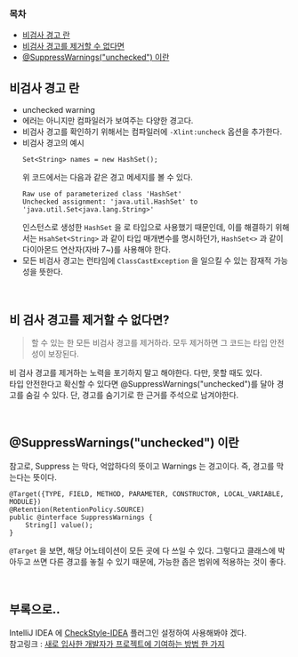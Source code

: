 ### 목차
- [비검사 경고 란](#비검사-경고-란)
- [비검사 경고를 제거할 수 없다면](#비-검사-경고를-제거할-수-없다면)
- [@SuppressWarnings("unchecked") 이란](#suppresswarningsunchecked-이란)


## 비검사 경고 란
- unchecked warning
- 에러는 아니지만 컴파일러가 보여주는 다양한 경고다.
- 비검사 경고를 확인하기 위해서는 컴파일러에 `-Xlint:uncheck` 옵션을 추가한다.
- 비검사 경고의 예시
    ```
    Set<String> names = new HashSet();
    ```
    위 코드에서는 다음과 같은 경고 메세지를 볼 수 있다.
    ```
    Raw use of parameterized class 'HashSet' 
    Unchecked assignment: 'java.util.HashSet' to 'java.util.Set<java.lang.String>' 
    ```
    인스턴스로 생성한 `HashSet` 을 로 타입으로 사용했기 때문인데, 이를 해결하기 위해서는 `HsahSet<String>` 과 같이 타입 매개변수를 명시하던가, `HashSet<>` 과 같이 다이아몬드 연산자(자바 7~)를 사용해야 한다.
- 모든 비검사 경고는 런타임에 `ClassCastException` 을 일으킬 수 있는 잠재적 가능성을 뜻한다.

<br>

## 비 검사 경고를 제거할 수 없다면?
> 할 수 있는 한 모든 비검사 경고를 제거하라. 모두 제거하면 그 코드는 타입 안전성이 보장된다.

비 검사 경고를 제거하는 노력을 포기하지 말고 해야한다. 다만, 못할 때도 있다.  
타입 안전한다고 확신할 수 있다면 @SuppressWarnings("unchecked")를 달아 경고를 숨길 수 있다. 단, 경고를 숨기기로 한 근거를 주석으로 남겨야한다.

<br>

## @SuppressWarnings("unchecked") 이란
참고로, Suppress 는 막다, 억압하다의 뜻이고 Warnings 는 경고이다. 즉, 경고를 막는다는 뜻이다.
```
@Target({TYPE, FIELD, METHOD, PARAMETER, CONSTRUCTOR, LOCAL_VARIABLE, MODULE})
@Retention(RetentionPolicy.SOURCE)
public @interface SuppressWarnings {
    String[] value();
}
```
`@Target` 을 보면, 해당 어노테이션이 모든 곳에 다 쓰일 수 있다. 그렇다고 클래스에 박아두고 쓰면 다른 경고를 놓칠 수 있기 때문에, 가능한 좁은 범위에 적용하는 것이 좋다.  

<br>

## 부록으로..
IntelliJ IDEA 에 [CheckStyle-IDEA](https://plugins.jetbrains.com/plugin/1065-checkstyle-idea) 플러그인 설정하여 사용해봐야 겠다.  
참고링크 : [새로 입사한 개발자가 프로젝트에 기여하는 방법 한 가지](https://helloworld.kurly.com/blog/fix-style-with-command/)
